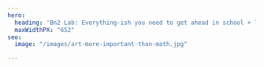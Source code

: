 ```yaml
---
hero:
  heading: 'Bn2 Lab: Everything-ish you need to get ahead in school + life.'
  maxWidthPX: "652"
seo:
  image: "/images/art-more-important-than-math.jpg"

---
```

